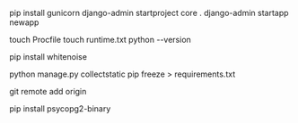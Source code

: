 pip install gunicorn
django-admin startproject core .
django-admin startapp newapp

touch Procfile
touch runtime.txt
python --version

pip install whitenoise

python manage.py collectstatic
pip freeze > requirements.txt

git remote add origin <Remote url>

pip install psycopg2-binary